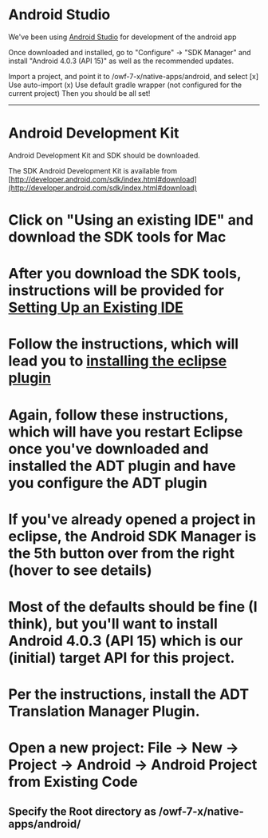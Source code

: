 Android Studio
==============

We've been using [Android Studio](http://developer.android.com/sdk/installing/studio.html#Updating) for development of the android app

Once downloaded and installed, go to "Configure" -> "SDK Manager" and install "Android 4.0.3 (API 15)" as well as the recommended updates.

Import a project, and point it to /owf-7-x/native-apps/android, and select
[x] Use auto-import
(x) Use default gradle wrapper (not configured for the current project) 
Then you should be all set!


----------------------------------------------------------------------------------------------------------------------------------------------
Android Development Kit
=======================

Android Development Kit and SDK should be downloaded.

The SDK Android Development Kit is available from [http://developer.android.com/sdk/index.html#download](http://developer.android.com/sdk/index.html#download)

# Click on "Using an existing IDE" and download the SDK tools for Mac

# After you download the SDK tools, instructions will be provided for [Setting Up an Existing IDE](http://developer.android.com/sdk/installing/index.html)

# Follow the instructions, which will lead you to [installing the eclipse plugin](http://developer.android.com/sdk/installing/installing-adt.html)

# Again, follow these instructions, which will have you restart Eclipse once you've downloaded and installed the ADT plugin and have you configure the ADT plugin

# If you've already opened a project in eclipse, the Android SDK Manager is the 5th button over from the right (hover to see details)

# Most of the defaults should be fine (I think), but you'll want to install Android 4.0.3 (API 15) which is our (initial) target API for this project.

# Per the instructions, install the ADT Translation Manager Plugin.

# Open a new project: File -> New -> Project -> Android -> Android Project from Existing Code
## Specify the Root directory as /owf-7-x/native-apps/android/
